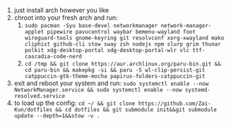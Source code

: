 1. just install arch however you like
2. chroot into your fresh arch and run:
    1. `sudo pacman -Syu base-devel networkmanager network-manager-applet pipewire pavucontrol waybar bemenu-wayland foot wireguard-tools gnome-keyring git resolvconf xorg-xwayland mako cliphist github-cli stow sway zsh nodejs npm slurp grim thunar polkit xdg-desktop-portal xdg-desktop-portal-wlr vlc ttf-cascadia-code-nerd`
    2. `cd /tmp && git clone https://aur.archlinux.org/paru-bin.git && cd paru-bin && makepkg -si && paru -S wl-clip-persist-git catppuccin-gtk-theme-mocha papirus-folders-catppuccin-git`
3. exit and reboot your system and run:
    `sudo systemctl enable --now NetworkManager.service && sudo systemctl enable --now systemd-resolved.service`
4. to load up the config:
    `cd ~/ && git clone https://github.com/Zai-Kun/dotfiles && cd dotfiles && git submodule init&&git submodule update --depth=1&&stow -v .`
